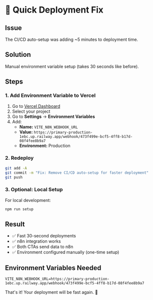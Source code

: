 # 🚀 Quick Deployment Fix

## Issue
The CI/CD auto-setup was adding ~5 minutes to deployment time.

## Solution
Manual environment variable setup (takes 30 seconds like before).

## Steps

### 1. Add Environment Variable to Vercel
1. Go to [Vercel Dashboard](https://vercel.com/dashboard)
2. Select your project
3. Go to **Settings** → **Environment Variables**
4. Add:
   - **Name:** `VITE_N8N_WEBHOOK_URL`
   - **Value:** `https://primary-production-1ebc.up.railway.app/webhook/473f499e-bcf5-4ff8-b17d-08f4fee8b9a7`
   - **Environment:** Production

### 2. Redeploy
```bash
git add -A
git commit -m "Fix: Remove CI/CD auto-setup for faster deployment"
git push
```

### 3. Optional: Local Setup
For local development:
```bash
npm run setup
```

## Result
- ✅ Fast 30-second deployments
- ✅ n8n integration works
- ✅ Both CTAs send data to n8n
- ✅ Environment configured manually (one-time setup)

## Environment Variables Needed
```
VITE_N8N_WEBHOOK_URL=https://primary-production-1ebc.up.railway.app/webhook/473f499e-bcf5-4ff8-b17d-08f4fee8b9a7
```

That's it! Your deployment will be fast again. 🎉